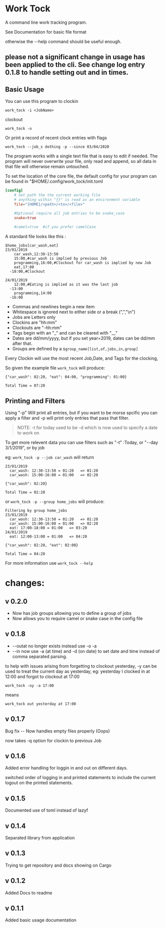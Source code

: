 Work Tock
==========

A command line work tracking program.

See Documentation for basic file format

otherwise the --help command should be useful enough.

## please not a significant change in usage has been applied to the cli. See change log entry 0.1.8 to handle setting out and in times.


Basic Usage
----------

You can use this program to clockin

    work_tock -i <JobName>

clockout

    work_tock -o

Or print a record of recent clock entries with flags

    work_tock --job_s dothing -p --since 03/04/2020


The program works with a single text file that is easy to edit if needed. The program will never overwrite your file, only read and append, so all data in that file will otherwise remain untouched.

To set the location of the core file, the default config for your program can be found in "$HOME/.config/work\_tock/init.toml 

```toml
[config]
    # Set path the the current working file 
    # anything within "{}" is read as an environment variable
    file="{HOME}/<path>/<to>/<file>"

    #Optional require all job entries to be snake_case
    snake=true  
    
    #camel=true  #if you prefer camelCase
```

A standard file looks like this :

```
$home_jobs[car_wash,eat]
23/01/2019
    car_wash,12:30-13:50
    15:00,#car_wash is implied by previous Job
    programming,16:00,#Clockout for car_wash is implied by new Job
    eat,17:00
  -18:00,#Clockout

24/01/2019
    12:00,#Eating is implied as it was the last job
  -13:00
    programming,14:00
  -16:00
```

* Commas and newlines begin a new item
* Whitespace is ignored next to either side or a break (",","\n")
* Jobs are Letters only
* Clockins are "hh:mm"
* Clockouts are  "-hh:mm"
* Tags begin with an "\_" and can be cleared with "\_\_"
* Dates are dd/mm/yyyy, but if you set year=2019, dates can be dd/mm after that.
* Groups are defined by a ```$group_name[list,of,jobs,in,group]```

Every Clockin will use the most recent Job,Date, and Tags for the clocking, 

So given the example file ```work_tock``` will produce:

```
{"car_wash": 02:20, "eat": 04:00, "programming": 01:00}

Total Time = 07:20

```

Printing and Filters
------------------

Using "-p" Will print all entries, but if you want to be morse spcific you can apply a filter and -p will print only entries that pass that filter.

> NOTE: -t for today used to be -d which is now used to specify a date to work on

To get more relevent data you can use filters such as "-t" :Today, or "--day 3/1/2019", or by job 

eg: ```work_tock -p --job car_wash``` will return

```
23/01/2019
  car_wash: 12:30-13:50 = 01:20   => 01:20
  car_wash: 15:00-16:00 = 01:00   => 02:20

{"car_wash": 02:20}

Total Time = 02:20

```

or ```work_tock -p --group home_jobs``` will produce:

```
Filtering by group home_jobs
23/01/2019
  car_wash: 12:30-13:50 = 01:20   => 01:20
  car_wash: 15:00-16:00 = 01:00   => 02:20
  eat: 17:00-18:00 = 01:00   => 03:20
24/01/2019
  eat: 12:00-13:00 = 01:00   => 04:20

{"car_wash": 02:20, "eat": 02:00}

Total Time = 04:20

```




For more information use ```work_tock --help```





changes:
=========

## v 0.2.0

* Now has job groups allowing you to define a group of jobs
* Now allows you to require camel or snake case in the config file

## v 0.1.8

* --outat no longer exists instead use -o -a <timeout>
* --in now use -a (at time) and -d (on date) to set date and time instead of comma separated parsing.

to help with issues arising from forgetting to clockout yesterday, -y can be used to treat the current day as yesterday, eg: yesterday I clocked in at 12:00 and forgot to clockout at 17:00

    work_tock -oy -a 17:00 

means

    work_tock out yesterday at 17:00



v 0.1.7
--------

Bug fix -- Now handles empty files properly (Oops)

now takes -q option for clockin to previous Job

v 0.1.6
---------

Added error handling for loggin in and out on different days.

switched order of logging in and printed statements to include the current logout on the printed statements.


v 0.1.5
-----------

Documented use of toml instead of lazyf

v 0.1.4
--------
Separated library from application

v 0.1.3
-------
Trying to get repository and docs showing on Cargo

v 0.1.2
--------
Added Docs to readme


v 0.1.1
--------

Added basic usage documentation

